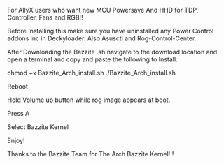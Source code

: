 For AllyX users who want new MCU Powersave And HHD for TDP, Controller, Fans and RGB!!

Before Installing this make sure you have uninstalled any Power Control addons inc in Deckyloader.
Also Asusctl and Rog-Control-Center.

After Downloading the Bazzite .sh navigate to the download location and open a terminal and copy and paste the following to Install.

chmod +x Bazzite_Arch_install.sh
./Bazzite_Arch_install.sh


Reboot

Hold Volume up button while rog image appears at boot.

Press A

Select Bazzite Kernel

Enjoy!

Thanks to the Bazzite Team for The Arch Bazzite Kernel!!!
